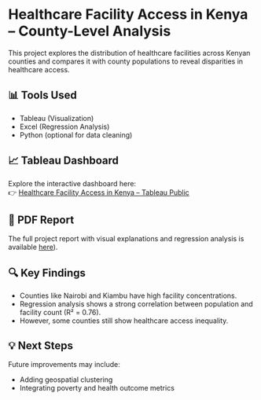 # Healthcare Facility Access in Kenya – County-Level Analysis

This project explores the distribution of healthcare facilities across Kenyan counties and compares it with county populations to reveal disparities in healthcare access.

## 📊 Tools Used
- Tableau (Visualization)
- Excel (Regression Analysis)
- Python (optional for data cleaning)

## 📈 Tableau Dashboard
Explore the interactive dashboard here:  
👉 [Healthcare Facility Access in Kenya – Tableau Public](https://public.tableau.com/views/HealthcareFacilityAccessinKenyaCountyLevelAnalysis/Sheet7)

## 📄 PDF Report
The full project report with visual explanations and regression analysis is available [here](https://github.com/CollinsKRutto/healthcare-access-Kenya/blob/main/Analyzing%20Healthcare%20Access%20Inequality%20in%20Kenya.pdf)).

## 🔍 Key Findings
- Counties like Nairobi and Kiambu have high facility concentrations.
- Regression analysis shows a strong correlation between population and facility count (R² = 0.76).
- However, some counties still show healthcare access inequality.

## 💡 Next Steps
Future improvements may include:
- Adding geospatial clustering
- Integrating poverty and health outcome metrics
